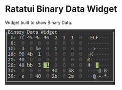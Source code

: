 # Ratatui Binary Data Widget

Widget built to show Binary Data.

![Screenshot](media/screenshot.png)
